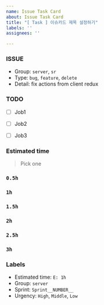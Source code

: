 ```yaml
---
name: Issue Task Card
about: Issue Task Card
title: "[ Task ] 이슈카드 제목 설정하기"
labels: ''
assignees: ''

---
```


### ISSUE

- Group: `server`, `sr`
- Type: `bug`, `feature`, `delete`
- Detail: fix actions from client redux


### TODO

- [ ] Job1
- [ ] Job2
- [ ] Job3


### Estimated time
>Pick one

### `0.5h`

### `1h`

### `1.5h`

### `2h`

### `2.5h`

### `3h`

### Labels

- Estimated time: `E: 1h`
- Group: `server`
- Sprint: `Sprint__NUMBER__`
- Urgency: `High`, `Middle`, `Low`
